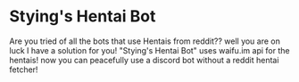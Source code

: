# Stying's Hentai Bot

Are you tried of all the bots that use Hentais from reddit??
well you are on luck I have a solution for you!
"Stying's Hentai Bot" uses waifu.im api for the hentais!
now you can peacefully use a discord bot without a reddit hentai fetcher!

